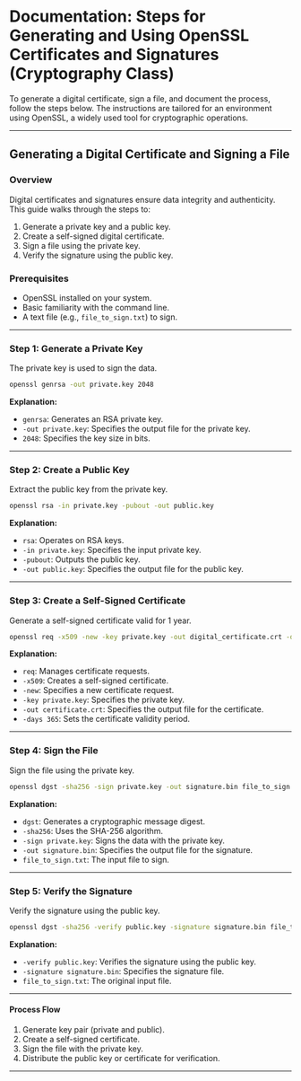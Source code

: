 # Documentation: Steps for Generating and Using OpenSSL Certificates and Signatures (Cryptography Class)

To generate a digital certificate, sign a file, and document the process, follow the steps below. The instructions are tailored for an environment using OpenSSL, a widely used tool for cryptographic operations.

---

## **Generating a Digital Certificate and Signing a File**

### **Overview**
Digital certificates and signatures ensure data integrity and authenticity. This guide walks through the steps to:

1. Generate a private key and a public key.
2. Create a self-signed digital certificate.
3. Sign a file using the private key.
4. Verify the signature using the public key.

### **Prerequisites**
- OpenSSL installed on your system.
- Basic familiarity with the command line.
- A text file (e.g., `file_to_sign.txt`) to sign.

---

### **Step 1: Generate a Private Key**
The private key is used to sign the data.

```bash
openssl genrsa -out private.key 2048
```

**Explanation:**
- `genrsa`: Generates an RSA private key.
- `-out private.key`: Specifies the output file for the private key.
- `2048`: Specifies the key size in bits.

---

### **Step 2: Create a Public Key**
Extract the public key from the private key.

```bash
openssl rsa -in private.key -pubout -out public.key
```

**Explanation:**
- `rsa`: Operates on RSA keys.
- `-in private.key`: Specifies the input private key.
- `-pubout`: Outputs the public key.
- `-out public.key`: Specifies the output file for the public key.

---

### **Step 3: Create a Self-Signed Certificate**
Generate a self-signed certificate valid for 1 year.

```bash
openssl req -x509 -new -key private.key -out digital_certificate.crt -days 365
```

**Explanation:**
- `req`: Manages certificate requests.
- `-x509`: Creates a self-signed certificate.
- `-new`: Specifies a new certificate request.
- `-key private.key`: Specifies the private key.
- `-out certificate.crt`: Specifies the output file for the certificate.
- `-days 365`: Sets the certificate validity period.

---

### **Step 4: Sign the File**
Sign the file using the private key.

```bash
openssl dgst -sha256 -sign private.key -out signature.bin file_to_sign.txt
```

**Explanation:**
- `dgst`: Generates a cryptographic message digest.
- `-sha256`: Uses the SHA-256 algorithm.
- `-sign private.key`: Signs the data with the private key.
- `-out signature.bin`: Specifies the output file for the signature.
- `file_to_sign.txt`: The input file to sign.

---

### **Step 5: Verify the Signature**
Verify the signature using the public key.

```bash
openssl dgst -sha256 -verify public.key -signature signature.bin file_to_sign.txt
```

**Explanation:**
- `-verify public.key`: Verifies the signature using the public key.
- `-signature signature.bin`: Specifies the signature file.
- `file_to_sign.txt`: The original input file.

---

#### **Process Flow**
1. Generate key pair (private and public).
2. Create a self-signed certificate.
3. Sign the file with the private key.
4. Distribute the public key or certificate for verification.

---
